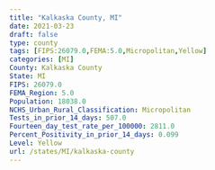 ```yaml
---
title: "Kalkaska County, MI"
date: 2021-03-23
draft: false
type: county
tags: [FIPS:26079.0,FEMA:5.0,Micropolitan,Yellow]
categories: [MI]
County: Kalkaska County
State: MI
FIPS: 26079.0
FEMA_Region: 5.0
Population: 18038.0
NCHS_Urban_Rural_Classification: Micropolitan
Tests_in_prior_14_days: 507.0
Fourteen_day_test_rate_per_100000: 2811.0
Percent_Positivity_in_prior_14_days: 0.099
Level: Yellow
url: /states/MI/kalkaska-county
---
```



